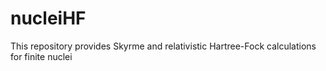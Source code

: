 # nucleiHF
This repository provides Skyrme and relativistic Hartree-Fock calculations for finite nuclei 

